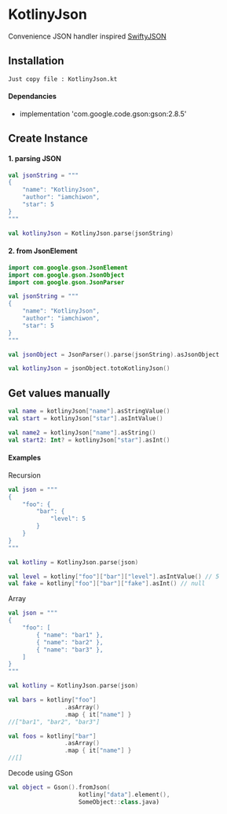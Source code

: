 # KotlinyJson

Convenience JSON handler inspired [SwiftyJSON](https://github.com/SwiftyJSON/SwiftyJSON)

## Installation

```
Just copy file : KotlinyJson.kt
```

#### Dependancies

* implementation 'com.google.code.gson:gson:2.8.5'


## Create Instance

#### 1. parsing JSON

```kotlin
val jsonString = """
{
    "name": "KotlinyJson",
    "author": "iamchiwon",
    "star": 5
}
"""

val kotlinyJson = KotlinyJson.parse(jsonString)
```

#### 2. from JsonElement

```kotlin
import com.google.gson.JsonElement
import com.google.gson.JsonObject
import com.google.gson.JsonParser

val jsonString = """
{
    "name": "KotlinyJson",
    "author": "iamchiwon",
    "star": 5
}
"""

val jsonObject = JsonParser().parse(jsonString).asJsonObject

val kotlinyJson = jsonObject.totoKotlinyJson()

```

## Get values manually

```kotlin
val name = kotlinyJson["name"].asStringValue()
val start = kotlinyJson["star"].asIntValue()

val name2 = kotlinyJson["name"].asString()
val start2: Int? = kotlinyJson["star"].asInt()
```

#### Examples

Recursion

```kotlin
val json = """
{
    "foo": {
        "bar": {
            "level": 5
        }
    }
}
"""

val kotliny = KotlinyJson.parse(json)

val level = kotliny["foo"]["bar"]["level"].asIntValue() // 5
val fake = kotliny["foo"]["bar"]["fake"].asInt() // null
```

Array

```kotlin
val json = """
{
    "foo": [
        { "name": "bar1" },
        { "name": "bar2" },
        { "name": "bar3" },
    ]
}
"""

val kotliny = KotlinyJson.parse(json)

val bars = kotliny["foo"]
                .asArray()
                .map { it["name"] }
//["bar1", "bar2", "bar3"]

val foos = kotliny["bar"]
                .asArray()
                .map { it["name"] }
//[]
```

Decode using GSon

```kotlin
val object = Gson().fromJson(
                    kotliny["data"].element(),
                    SomeObject::class.java)
```